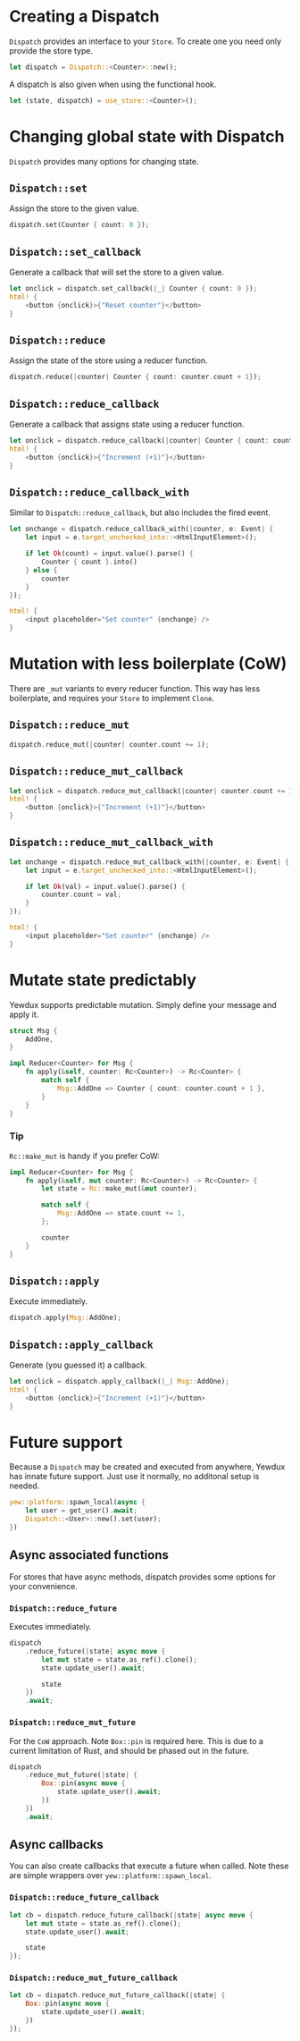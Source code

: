 # Creating a Dispatch

`Dispatch` provides an interface to your `Store`. To create one you need only provide the store
type.

```rust
let dispatch = Dispatch::<Counter>::new();
```

A dispatch is also given when using the functional hook.

```rust
let (state, dispatch) = use_store::<Counter>();
```

# Changing global state with Dispatch

`Dispatch` provides many options for changing state.

## `Dispatch::set`

Assign the store to the given value.

```rust
dispatch.set(Counter { count: 0 });
```

## `Dispatch::set_callback`

Generate a callback that will set the store to a given value.

```rust
let onclick = dispatch.set_callback(|_| Counter { count: 0 });
html! {
    <button {onclick}>{"Reset counter"}</button>
}
```

## `Dispatch::reduce`

Assign the state of the store using a reducer function.

```rust
dispatch.reduce(|counter| Counter { count: counter.count + 1});
```

## `Dispatch::reduce_callback`

Generate a callback that assigns state using a reducer function.

```rust
let onclick = dispatch.reduce_callback(|counter| Counter { count: counter.count + 1});
html! {
    <button {onclick}>{"Increment (+1)"}</button>
}
```

## `Dispatch::reduce_callback_with`

Similar to `Dispatch::reduce_callback`, but also includes the fired event.

```rust
let onchange = dispatch.reduce_callback_with(|counter, e: Event| {
    let input = e.target_unchecked_into::<HtmlInputElement>();

    if let Ok(count) = input.value().parse() {
        Counter { count }.into()
    } else {
        counter
    }
});

html! {
    <input placeholder="Set counter" {onchange} />
}
```

# Mutation with less boilerplate (CoW)

There are `_mut` variants to every reducer function. This way has less boilerplate, and requires
your `Store` to implement `Clone`.

## `Dispatch::reduce_mut`

```rust
dispatch.reduce_mut(|counter| counter.count += 1);
```

## `Dispatch::reduce_mut_callback`

```rust
let onclick = dispatch.reduce_mut_callback(|counter| counter.count += 1);
html! {
    <button {onclick}>{"Increment (+1)"}</button>
}
```

## `Dispatch::reduce_mut_callback_with`

```rust
let onchange = dispatch.reduce_mut_callback_with(|counter, e: Event| {
    let input = e.target_unchecked_into::<HtmlInputElement>();

    if let Ok(val) = input.value().parse() {
        counter.count = val;
    }
});

html! {
    <input placeholder="Set counter" {onchange} />
}
```

# Mutate state predictably

Yewdux supports predictable mutation. Simply define your message and apply it.

```rust
struct Msg {
    AddOne,
}

impl Reducer<Counter> for Msg {
    fn apply(&self, counter: Rc<Counter>) -> Rc<Counter> {
        match self {
            Msg::AddOne => Counter { count: counter.count + 1 },
        }
    }
}
```

### Tip

`Rc::make_mut` is handy if you prefer CoW:

```rust
impl Reducer<Counter> for Msg {
    fn apply(&self, mut counter: Rc<Counter>) -> Rc<Counter> {
        let state = Rc::make_mut(&mut counter);

        match self {
            Msg::AddOne => state.count += 1,
        };

        counter
    }
}
```


## `Dispatch::apply`

Execute immediately.

```rust
dispatch.apply(Msg::AddOne);
```

## `Dispatch::apply_callback`

Generate (you guessed it) a callback.

```rust
let onclick = dispatch.apply_callback(|_| Msg::AddOne);
html! {
    <button {onclick}>{"Increment (+1)"}</button>
}
```

# Future support

Because a `Dispatch` may be created and executed from anywhere, Yewdux has innate future support.
Just use it normally, no additonal setup is needed.

```rust
yew::platform::spawn_local(async {
    let user = get_user().await;
    Dispatch::<User>::new().set(user);
})
```

## Async associated functions
For stores that have async methods, dispatch provides some options for your convenience.

### `Dispatch::reduce_future`

Executes immediately.

```rust
dispatch
    .reduce_future(|state| async move {
        let mut state = state.as_ref().clone();
        state.update_user().await;

        state
    })
    .await;
```

### `Dispatch::reduce_mut_future`

For the `CoW` approach. Note `Box::pin` is required here. This is due to a current limitation of
Rust, and should be phased out in the future.

```rust
dispatch
    .reduce_mut_future(|state| {
        Box::pin(async move {
            state.update_user().await;
        })
    })
    .await;
```

## Async callbacks

You can also create callbacks that execute a future when called. Note these are simple wrappers over
`yew::platform::spawn_local`.

### `Dispatch::reduce_future_callback`

```rust
let cb = dispatch.reduce_future_callback(|state| async move {
    let mut state = state.as_ref().clone();
    state.update_user().await;

    state
});
```

### `Dispatch::reduce_mut_future_callback`

```rust
let cb = dispatch.reduce_mut_future_callback(|state| {
    Box::pin(async move {
        state.update_user().await;
    })
});
```
